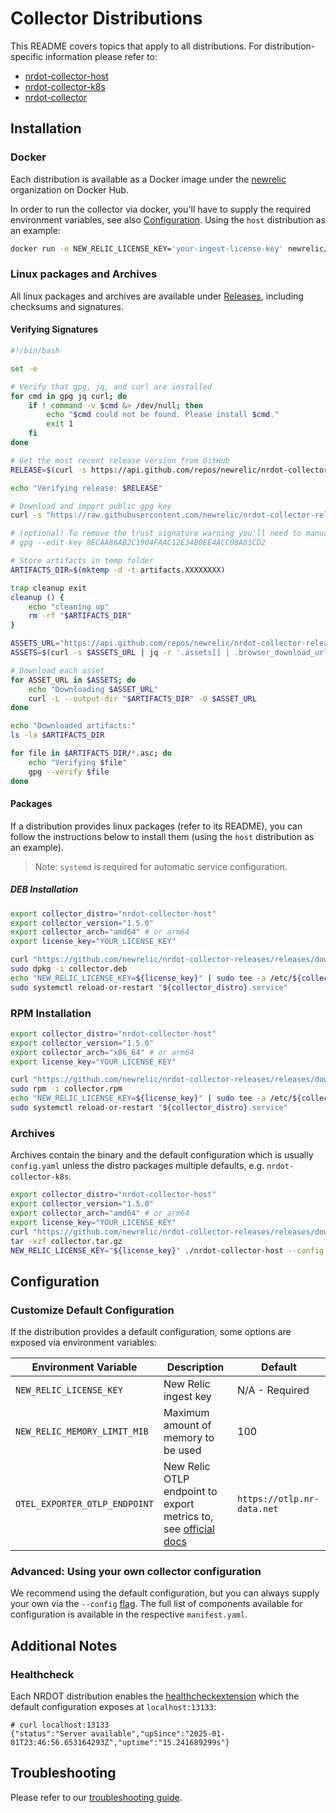 # Collector Distributions

This README covers topics that apply to all distributions. For distribution-specific information please refer to:
- [nrdot-collector-host](./nrdot-collector-host/README.md)
- [nrdot-collector-k8s](./nrdot-collector-k8s/README.md)
- [nrdot-collector](./nrdot-collector/README.md)

## Installation

### Docker
Each distribution is available as a Docker image under the [newrelic](https://hub.docker.com/u/newrelic?page=1&search=nrdot-collector) organization on Docker Hub.

In order to run the collector via docker, you'll have to supply the required environment variables, see also [Configuration](#configuration). Using the `host` distribution as an example:
```bash
docker run -e NEW_RELIC_LICENSE_KEY='your-ingest-license-key' newrelic/nrdot-collector-host
```

### Linux packages and Archives 
All linux packages and archives are available under [Releases](https://github.com/newrelic/opentelemetry-collector-releases/releases), including checksums and signatures.

#### Verifying Signatures

```bash
#!/bin/bash

set -e

# Verify that gpg, jq, and curl are installed
for cmd in gpg jq curl; do
    if ! command -v $cmd &> /dev/null; then
        echo "$cmd could not be found. Please install $cmd."
        exit 1
    fi
done

# Get the most recent release version from GitHub
RELEASE=$(curl -s https://api.github.com/repos/newrelic/nrdot-collector-releases/releases/latest | jq -r '.tag_name')

echo "Verifying release: $RELEASE"

# Download and import public gpg key
curl -s "https://raw.githubusercontent.com/newrelic/nrdot-collector-releases/refs/tags/${RELEASE}/nrdot.gpg" | gpg --import

# (optional) To remove the trust signature warning you'll need to manually trust the key
# gpg --edit-key 8ECAA86AB2C1904FAAC12E34B0EE4ACC08A81CD2

# Store artifacts in temp folder
ARTIFACTS_DIR=$(mktemp -d -t artifacts.XXXXXXXX)

trap cleanup exit
cleanup () {
    echo "cleaning up"
    rm -rf "$ARTIFACTS_DIR"
}

ASSETS_URL="https://api.github.com/repos/newrelic/nrdot-collector-releases/releases/tags/${RELEASE}"
ASSETS=$(curl -s $ASSETS_URL | jq -r '.assets[] | .browser_download_url')

# Download each asset
for ASSET_URL in $ASSETS; do
    echo "Downloading $ASSET_URL"
    curl -L --output-dir "$ARTIFACTS_DIR" -O $ASSET_URL
done

echo "Downloaded artifacts:"
ls -la $ARTIFACTS_DIR

for file in $ARTIFACTS_DIR/*.asc; do
    echo "Verifying $file"
    gpg --verify $file
done
```

#### Packages
If a distribution provides linux packages (refer to its README), you can follow the instructions below to install them (using the `host` distribution as an example).

> Note: `systemd` is required for automatic service configuration.

##### DEB Installation
```bash
export collector_distro="nrdot-collector-host"
export collector_version="1.5.0"
export collector_arch="amd64" # or arm64
export license_key="YOUR_LICENSE_KEY"

curl "https://github.com/newrelic/nrdot-collector-releases/releases/download/${collector_version}/${collector_distro}_${collector_version}_linux_${collector_arch}.deb" --location --output collector.deb
sudo dpkg -i collector.deb
echo "NEW_RELIC_LICENSE_KEY=${license_key}" | sudo tee -a /etc/${collector_distro}/${collector_distro}.conf > /dev/null
sudo systemctl reload-or-restart "${collector_distro}.service"
```

### RPM Installation
```bash
export collector_distro="nrdot-collector-host"
export collector_version="1.5.0"
export collector_arch="x86_64" # or arm64
export license_key="YOUR_LICENSE_KEY"

curl "https://github.com/newrelic/nrdot-collector-releases/releases/download/${collector_version}/${collector_distro}_${collector_version}_linux_${collector_arch}.rpm" --location --output collector.rpm
sudo rpm -i collector.rpm
echo "NEW_RELIC_LICENSE_KEY=${license_key}" | sudo tee -a /etc/${collector_distro}/${collector_distro}.conf > /dev/null
sudo systemctl reload-or-restart "${collector_distro}.service"
```

### Archives
Archives contain the binary and the default configuration which is usually `config.yaml` unless the distro packages multiple defaults, e.g. `nrdot-collector-k8s`.
```bash
export collector_distro="nrdot-collector-host"
export collector_version="1.5.0"
export collector_arch="amd64" # or arm64
export license_key="YOUR_LICENSE_KEY"
curl "https://github.com/newrelic/nrdot-collector-releases/releases/download/${collector_version}/${collector_distro}_${collector_version}_linux_${collector_arch}.tar.gz" --location --output collector.tar.gz
tar -xzf collector.tar.gz
NEW_RELIC_LICENSE_KEY="${license_key}" ./nrdot-collector-host --config ./config.yaml 
```

## Configuration

### Customize Default Configuration
If the distribution provides a default configuration, some options are exposed via environment variables:

| Environment Variable | Description | Default |
|---|---|---|
| `NEW_RELIC_LICENSE_KEY` | New Relic ingest key | N/A - Required |
| `NEW_RELIC_MEMORY_LIMIT_MIB` | Maximum amount of memory to be used | 100 |
| `OTEL_EXPORTER_OTLP_ENDPOINT` | New Relic OTLP endpoint to export metrics to, see [official docs](https://docs.newrelic.com/docs/opentelemetry/best-practices/opentelemetry-otlp/) | `https://otlp.nr-data.net` |

### Advanced: Using your own collector configuration

We recommend using the default configuration, but you can always supply your own via the `--config` [flag](https://opentelemetry.io/docs/collector/configuration/). The full list of components available for configuration is available in the respective `manifest.yaml`.

## Additional Notes

### Healthcheck
Each NRDOT distribution enables the [healthcheckextension](https://github.com/open-telemetry/opentelemetry-collector-contrib/blob/main/extension/healthcheckextension/README.md) which the default configuration exposes at `localhost:13133`:
```
# curl localhost:13133
{"status":"Server available","upSince":"2025-01-01T23:46:56.653164293Z","uptime":"15.241689299s"}
```

## Troubleshooting

Please refer to our [troubleshooting guide](./TROUBLESHOOTING.md).

